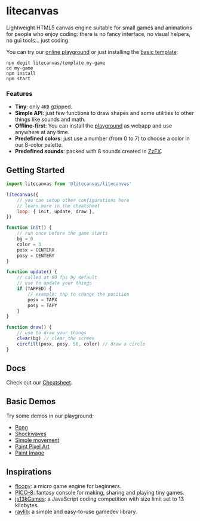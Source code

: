 # litecanvas

Lightweight HTML5 canvas engine suitable for small games and animations for people who enjoy coding: there is no fancy interface, no visual helpers, no gui tools... just coding.

You can try our [online playground](https://litecanvas.github.io) or just installing the [basic template](https://github.com/litecanvas/template):

```
npx degit litecanvas/template my-game
cd my-game
npm install
npm start
```

### Features

-   **Tiny**: only `4KB` gzipped.
-   **Simple API**: just few functions to draw shapes and some utilities to other things like sounds and math.
-   **Offline-first**: You can install the [playground](https://litecanvas.js.org/) as webapp and use anywhere at any time.
-   **Predefined colors**: just use a number (from 0 to 7) to choose a color in our 8-color palette.
-   **Predefined sounds**: packed with 8 sounds created in [ZzFX](https://killedbyapixel.github.io/ZzFX/).

## Getting Started

```js
import litecanvas from '@litecanvas/litecanvas'

litecanvas({
    // you can setup other configurations here
    // learn more in the cheatsheet
    loop: { init, update, draw },
})

function init() {
    // run once before the game starts
    bg = 0
    color = 3
    posx = CENTERX
    posy = CENTERY
}

function update() {
    // called at 60 fps by default
    // use to update your things
    if (TAPPED) {
        // example: tap to change the position
        posx = TAPX
        posy = TAPY
    }
}

function draw() {
    // use to draw your things
    clear(bg) // clear the screen
    circfill(posx, posy, 50, color) // draw a circle
}
```

## Docs

Check out our [Cheatsheet](https://github.com/litecanvas/engine/wiki/Cheatsheet).

## Basic Demos

Try some demos in our playground:

-   [Pong](https://litecanvas.js.org?c=eJx1VU122zYQ3usU001JRrRE68fpUyO7fqlqeZHUL9aroyUMgiKeIZCPgKK4iXOFniC7HqLn6QV6hQ5%2BCFGNu7A8gxl8883gAyi4ZpTID0TFn3oAe57rcgbjUZaiVzK%2BKfUMJj9YdzgEIjUnghM1g4IIxdLeU9Lr0UoqDUUl9YpsYA55RXdbJvWANoxothDMeHEkuHyIkp5PHJQNKzA7KrWu1Ww4NOtqsKmqjWCk5mpAq%2B2QKjW6KMiWi8f5LRcPCjGZnO2R2E%2BTLPvxZZZ9n3NVC%2FI4V3tSRwG%2BYcKgK%2F0omCoZ01EvELuv8scBqWsm89clF3nsN2EzxU5SzSsJXHIdJ2DGUpP8DrFOR5lzlsaZOvu9sTMfWKMzGRsnZ0qbkMlA954IYdzXi7erxbt2ZR1W1nACy8X11XIFQ5j48C3%2FnbWVjH8pcTK4YPF5Yys7c%2B1NVTOWoz2yhBStmjZf8IIptMdoa%2FZRe2zs6KnT867O8cDiXLu%2BeQGx3zhHmAQapneNNErYkC2D6gNrLnpOGiWRObLjst5p5feuLm9urt9eObDDTL58MZH32LId7BBGCcafPNAWUUGXzAQR0UPZSX%2BHLCxIi%2BjnjwLQRFJms9I25RyywSlcgGBN3Y2kuJ5NE5g5t1M6r2SkMV936qNLPCGnvS6hV2YonoSZMsM7cYj2XX%2FncHf982oZEq3nm%2B95NKeG%2FuHYz70c2k5bAZ2eZcE3p%2F7Sue3xuv8nVgwogOJj9%2FxwFmPs%2Bmja7sQtHNSV4kYGQa%2F9udPZCy%2BsF5DrIF0XXB8HHeh9hYLyoKiqo7l55G6nbiCfP%2Fuqr0IsCMeSmMPJoa2pa6I7vWf3tTfjaJdjSUtGHxxJWgnBlbkBe67LY%2BVhrGFUO%2BKpaz4NpbqW05h5Buzvnf1dJv9h0zZhL2ffPB6BXubodW9k3pC9f4UoKrExOUc389xI0BUwNAsuRPw8kRTGic2jvKE27%2F9aOnN55p2I8VMA5i%2F6%2B%2Buf%2F%2Fz1B0R4drZyCpM0PCUYP7zOUWe7tSBoHl%2FK1C%2BNghVHBtQOJBkg01tNGh2f4T1N2pRxa4SC3u%2BWtUud2m3RKdL3j%2BuJ6%2BWXm9uZqRmjYYSHhWCa4gP%2FbR9P7lJ%2FCrD4%2FdvIOKL4HWFNhBu23Kil27R%2F5dPO4z5C%2BOjq8s0Cfv1t8Q63jVO39vzYvkHou2w7pBmEeTmc7BnaqKJ%2FAQBGNyg%3D)
-   [Shockwaves](https://litecanvas.js.org?c=eJyNU01r3DAQvftXTG9y6zjeNIGw1IFClmyg0EICOYQeFEnuqjWSkeRkTfB%2F7%2BjDH3QvPRh5Zt7MezMatdIJRtUrtSTPslY40C%2B%2FBXMWanj%2BGRxM98oJg44qy5peMSe1gr7j1AnCXQ7vGYBsgOy%2Bff3xsLuFsznlBqry4ioiAJgRmPJw0OzPG30VSBi8c%2FmUj94Rv0YbIEwrGySBbiZlUzk0y0VFyBpXArmhbyRiWSuoIZsNdvgfdbveHpI2TxHrxIjuyCnRSVuRc2ao4XsgKKm18pci72MBdkL7cp6l05YYqrgkVQFP97eP%2B7yA2bHf3d%2FtH%2FMJbDshONaN8esKERdVVaWw76UMTaCRe6lRy8yJmV7hcQtVgeeQTkO57G0yXrThwjxJ7g5b%2BBxcTLfabOHS%2FwcFW9ggqze9%2BmMBwzRCd5C2PCLPcTEHNAc%2FPJ%2Fwz%2FbE%2FQmwFTF8wZWbAKhPuN6oWIwL64we0r2MC0tsAj7V0YyT%2BgjcLZA1w1mdaCPwHK7zCR10rpYIoJUKaYdWnChNmywNiyGcRey5WKtKRphjPjNMnSxbnZ7fdJWNbPF9EKJzqG9Aw4c6NpdKjNlfEDIdWA%3D%3D)
-   [Simple movement](https://litecanvas.js.org?c=eJxVUL1uwyAY3HmKG3HqRk7UdEBypwztXikzAlwjIYjw58ZW5XcvwUkUtvvhjgNnySjpf%2BXA%2FxhwsZp6gf3hvU5MjhQGJZ0R6KQbTM2WijEV%2FEA4OzmbiBbX2CTQXAOzwK7JSCdpd8hQBReiQG6892ejN%2FanJ4G3hi2MdaNXZIOH9ZbAq1xcGONZSzLgmlZznbCd8NLesZ6wgaZk2g78ceADp6%2Fj9%2Bcaewq2eL3hPCyZS3GjjvJyW6KckZFXCUWjqLPO8aKrfmZzwXJ3oawvL6T8S0mo2PIPhyl18w%3D%3D)
-   [Paint Pixel Art](https://litecanvas.js.org?c=eJx1UMFOwzAMvfcr3gXRSpWWgRBVJb4EcTCpt0a0SZS4bNO0f8drB5QDjg9%2Bfu85sgcnbMl%2FUi7PBXBwnfQtHh9qBT27fS%2FfKLojD5QUS5r42tlsQJOEbGngFjsasrYvVVEoMdIHg9Acm8UIdRY2%2BCwYT1rjBZGcl7Kpofm6jGOyPWxPCS6re3auGD%2BN73zjbBhCwi6FEQYS8LzoxMUWU2bwGOU0zyIraipzJMvVVbo15k6XIK%2BtxF7UeQ8YDS3qGZknDXNDCsz1%2FaCZ%2FOXMP9zfKasf3vRGu8lbccFjih0JlxXOywZdgA%2FSO78vLitZl%2BhwE9mBKZXbSks30p5LU0Nzvmulpi8dfX6%2B)
-   [Paint Image](https://litecanvas.js.org?c=eJxVjzFPwzAQhXf%2FihsdYWjaQltVahfUlQExwHhynOSEY0fxhQqh%2FHdsp6B2OOue%2Ffm9O0tsNLovDPJHAJyp4nYP61WpomoNNS3%2FSxzZB43W7KFGG4yYCiEWC%2Bjw0wACddgYob0LDN13VnCAHsmx3DwqSCULOBwhJWkadE3WyvVKwV9ti%2BuXp818G%2F%2FtihxWj04zeQfkiKNXMkLX2BRUiukKGPsK2dwgd5F5KJc3WDXg%2BQJpa3CQZZqgH0MrU8MDulD7oZPPp5e30%2Bu7grn5ULBUs2%2Fi8rLyPg2bj8v62cv30WoSvzb6Zd8%3D)

## Inspirations

-   [floopy](https://github.com/lpagg/floppy): a micro game engine for beginners.
-   [PICO-8](https://www.lexaloffle.com/pico-8.php): fantasy console for making, sharing and playing tiny games.
-   [js13kGames](https://js13kgames.com/): a JavaScript coding competition with size limit set to 13 kilobytes.
-   [raylib](https://www.raylib.com/): a simple and easy-to-use gamedev library.
